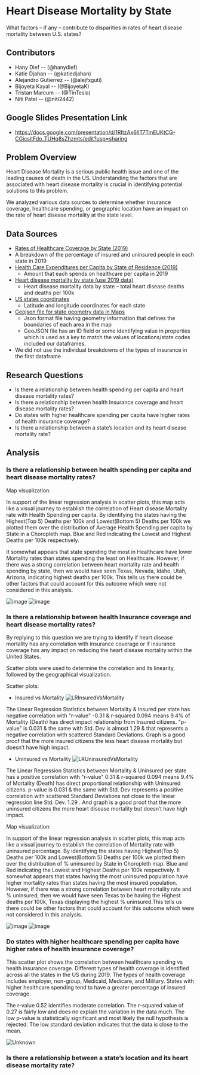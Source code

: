 # Heart Disease Mortality by State
What factors – if any – contribute to disparities in rates of heart disease mortality between U.S. states?

## Contributors
- Hany Dief -- (@hanydief)
- Katie Djahan -- (@katiedjahan)
- Alejandro Gutierrez -- (@alejfxguti)
- Bijoyeta Kayal -- (@BijoyetaK)
- Tristan Marcum -- (@TinTesla)
- Niti Patel -- (@niti2442)

## Google Slides Presentation Link
- https://docs.google.com/presentation/d/1RItzAx6IIT7TmEUKtCG-CGicsitFdo_TUHq8sZhzmts/edit?usp=sharing

## Problem Overview
Heart Disease Mortality is a serious public health issue and one of the leading causes of death in the US. Understanding the factors that are associated with heart disease mortality is crucial in identifying potential solutions to this problem.

We analyzed various data sources to determine whether insurance coverage, healthcare spending, or geographic location have an impact on the rate of heart disease mortality at the state level.

## Data Sources
- [Rates of Healthcare Coverage by State (2019)](https://www.kff.org/other/state-indicator/total-population/?currentTimeframe=1&sortModel=%7B%22colId%22:%22Location%22,%22sort%22:%22asc%22%7D)
- A breakdown of the percentage of insured and uninsured people in each state in 2019
- [Health Care Expenditures per Capita by State of Residence (2019)](https://www.kff.org/other/state-indicator/health-spending-per-capita/?currentTimeframe=1&sortModel=%7B%22colId%22:%22Location%22,%22sort%22:%22asc%22%7D)
    - Amount that each spends on healthcare per capita in 2019
- [Heart disease mortality by state (use 2019 data)](https://www.cdc.gov/nchs/pressroom/sosmap/heart_disease_mortality/heart_disease.htm)
    - Heart disease mortality data by state – total heart disease deaths and deaths per 100k
- [US states coordinates](https://developers.google.com/public-data/docs/canonical/states_csv)
    - Latitude and longitude coordinates for each state
- [Geojson file for state geometry data in Maps](https://eric.clst.org/tech/usgeojson/)
    - Json format file having geometry information that defines the boundaries of each area in the map
    - GeoJSON file has an ID field or some identifying value in properties which is used as a key to match the values of locations/state codes included our dataframes.
- We did not use the individual breakdowns of the types of insurance in the first dataframe

## Research Questions
- Is there a relationship between health spending per capita and heart disease mortality rates? 
- Is there a relationship between health Insurance coverage and heart disease mortality rates?
- Do states with higher healthcare spending per capita have higher rates of health insurance coverage?
- Is there a relationship between a state’s location and its heart disease mortality rate?

## Analysis
### Is there a relationship between health spending per capita and heart disease mortality rates? 
Map visualization: 

In support of the linear regression analysis in scatter plots, this map acts like a visual journey to establish the correlation of Heart disease Mortality rate 
with Health Spending per capita. By identifying the states having the Highest(Top 5) Deaths per 100k and Lowest(Bottom 5) Deaths per 100k we plotted them over the
distribution of Average Health Spending per capita by State in a Choropleth map. Blue and Red indicating the Lowest and Highest Deaths per 100k respectively. 

It somewhat appears that state spending the most in Healthcare have lower Mortality rates than states spending the least on Healthcare. 
However, if there was a strong correlation between heart mortality rate and health spending by state, then we would have seen Texas, Nevada, Idaho, Utah, Arizona,
indicating highest deaths per 100k. This tells us there could be other factors that could account for this outcome which were not considered in this analysis. 

![image](https://user-images.githubusercontent.com/126313924/233286266-1fe59473-f11e-4277-9f19-791ee0626ed2.png)
![image](https://user-images.githubusercontent.com/126313924/233286364-fc5c93a0-e071-41dd-b9da-802d358446f5.png)


### Is there a relationship between health Insurance coverage and heart disease mortality rates?
By replying to this question we are trying to identify if heart disease mortality has any correlation with insurance coverage or if insurance coverage has any impact on reducing the heart disease mortality within the United States.

Scatter plots were used to determine the correlation and its linearity, followed by the geographical visualization. 

Scatter plots: 
- Insured vs Mortality
![LRInsuredVsMortality](https://user-images.githubusercontent.com/123844669/233252181-ca03a2e7-c4e1-4012-a9f1-5c6689a47b93.png)

The Linear Regression Statistics between Mortality & Insured per state has negative correlation with "r-value" -0.31 & r-squared 0.094 means 9.4% of Mortality (Death) has direct impact relationship from Insured citizens.
"p-value" is 0.031 & the same with Std. Dev is almost 1.29 & that represents a negative correlation with scattered Standard Deviations. 
Graph is a good proof that the more insured citizens the less heart disease mortality but doesn’t have high impact.

- Uninsured vs Mortality
![LRUninsuredVsMortality](https://user-images.githubusercontent.com/123844669/233252205-aeeb1599-282c-431a-b9be-a9b1860c202d.png)

The Linear Regression Statistics between Mortality & Uninsured per state has a positive correlation with "r-value" 0.31 & r-squared 0.094 means 9.4% of Mortality (Death) has direct proportional relationship with Uninsured citizens.
p-value is 0.031 & the same with Std. Dev represents a positive correlation with scattered Standard Deviations not close to the linear regression line Std. Dev. 1.29 .
And graph is a good proof that the more uninsured citizens the more heart disease mortality but doesn’t have high impact.

Map visualization: 

In support of the linear regression analysis in scatter plots, this map acts like a visual journey to establish the correlation of Mortality rate with uninsured percentage. By identifying the states having Highest(Top 5) Deaths per 100k and Lowest(Bottom 5) Deaths per 100k we plotted them over the distribution of % uninsured by State in Choropleth map. Blue and Red indicating the Lowest and Highest Deaths per 100k respectively. It somewhat appears that states having the most uninsured population have higher mortality rates than states having the most insured population. However, if there was a strong correlation between heart mortality rate and % uninsured, then we would have seen Texas to be having the Highest deaths per 100k, Texas displaying the highest % uninsured.This tells us there could be other factors that could account for this outcome which were not considered in this analysis. 

![image](https://user-images.githubusercontent.com/126313924/233284594-d047776b-19ee-4374-a0e3-6526fb68ad9a.png)
![image](https://user-images.githubusercontent.com/126313924/233284712-64f5870d-c120-4b9c-82cc-b90eb5ab1a68.png)


### Do states with higher healthcare spending per capita have higher rates of health insurance coverage?
This scatter plot shows the correlation between healthcare spending vs health insurance coverage. Different types of health coverage is identified across all the states in the US during 2019. The types of health coverage includes employer, non-group, Medicaid, Medicare, and Military. States with higher healthcare spending tend to have a greater percentage of insured coverage.

The r-value 0.52 identifies moderate correlation. The r-squared value of 0.27 is fairly low and does no explain the variation in the data much. The low p-value is statistically significant and most likely the null hypothesis is rejected. The low standard deviation indicates that the data is close to the mean.


![Unknown](https://user-images.githubusercontent.com/125218833/233448394-0e43e4b4-f0af-4d3b-8e7c-9d261de76762.png)







### Is there a relationship between a state’s location and its heart disease mortality rate?

